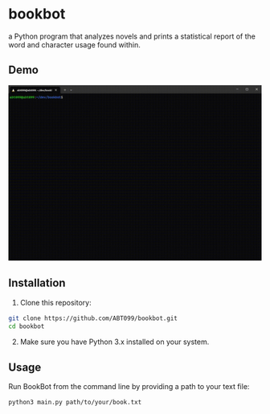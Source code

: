 # bookbot

a Python program that analyzes novels and prints a statistical report of the word and character usage found within.

## Demo

![BookBot Demo](demo.gif)

## Installation

1. Clone this repository:

```bash
git clone https://github.com/ABT099/bookbot.git
cd bookbot
```

2. Make sure you have Python 3.x installed on your system.

## Usage

Run BookBot from the command line by providing a path to your text file:

```bash
python3 main.py path/to/your/book.txt
```
